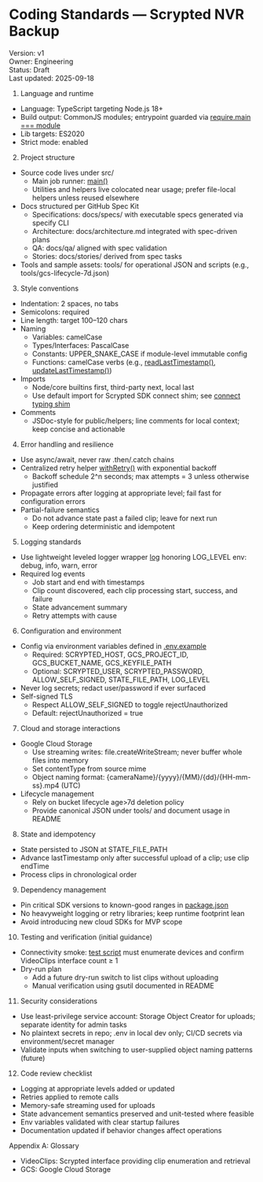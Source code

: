 # Coding Standards — Scrypted NVR Backup

Version: v1  
Owner: Engineering  
Status: Draft  
Last updated: 2025-09-18

1. Language and runtime
- Language: TypeScript targeting Node.js 18+
- Build output: CommonJS modules; entrypoint guarded via [require.main === module](src/backup.ts:268)
- Lib targets: ES2020
- Strict mode: enabled

2. Project structure
- Source code lives under src/
  - Main job runner: [main()](src/backup.ts:190)
  - Utilities and helpers live colocated near usage; prefer file-local helpers unless reused elsewhere
- Docs structured per GitHub Spec Kit
  - Specifications: docs/specs/ with executable specs generated via specify CLI
  - Architecture: docs/architecture.md integrated with spec-driven plans
  - QA: docs/qa/ aligned with spec validation
  - Stories: docs/stories/ derived from spec tasks
- Tools and sample assets: tools/ for operational JSON and scripts (e.g., tools/gcs-lifecycle-7d.json)

3. Style conventions
- Indentation: 2 spaces, no tabs
- Semicolons: required
- Line length: target 100–120 chars
- Naming
  - Variables: camelCase
  - Types/Interfaces: PascalCase
  - Constants: UPPER_SNAKE_CASE if module-level immutable config
  - Functions: camelCase verbs (e.g., [readLastTimestamp()](src/backup.ts:68), [updateLastTimestamp()](src/backup.ts:84))
- Imports
  - Node/core builtins first, third-party next, local last
  - Use default import for Scrypted SDK connect shim; see [connect typing shim](src/backup.ts:12)
- Comments
  - JSDoc-style for public/helpers; line comments for local context; keep concise and actionable

4. Error handling and resilience
- Use async/await, never raw .then/.catch chains
- Centralized retry helper [withRetry<T>()](src/backup.ts:34) with exponential backoff
  - Backoff schedule 2^n seconds; max attempts = 3 unless otherwise justified
- Propagate errors after logging at appropriate level; fail fast for configuration errors
- Partial-failure semantics
  - Do not advance state past a failed clip; leave for next run
  - Keep ordering deterministic and idempotent

5. Logging standards
- Use lightweight leveled logger wrapper [log](src/backup.ts:26) honoring LOG_LEVEL env: debug, info, warn, error
- Required log events
  - Job start and end with timestamps
  - Clip count discovered, each clip processing start, success, and failure
  - State advancement summary
  - Retry attempts with cause

6. Configuration and environment
- Config via environment variables defined in [.env.example](.env.example:1)
  - Required: SCRYPTED_HOST, GCS_PROJECT_ID, GCS_BUCKET_NAME, GCS_KEYFILE_PATH
  - Optional: SCRYPTED_USER, SCRYPTED_PASSWORD, ALLOW_SELF_SIGNED, STATE_FILE_PATH, LOG_LEVEL
- Never log secrets; redact user/password if ever surfaced
- Self-signed TLS
  - Respect ALLOW_SELF_SIGNED to toggle rejectUnauthorized
  - Default: rejectUnauthorized = true

7. Cloud and storage interactions
- Google Cloud Storage
  - Use streaming writes: file.createWriteStream; never buffer whole files into memory
  - Set contentType from source mime
  - Object naming format: {cameraName}/{yyyy}/{MM}/{dd}/{HH-mm-ss}.mp4 (UTC)
- Lifecycle management
  - Rely on bucket lifecycle age>7d deletion policy
  - Provide canonical JSON under tools/ and document usage in README

8. State and idempotency
- State persisted to JSON at STATE_FILE_PATH
- Advance lastTimestamp only after successful upload of a clip; use clip endTime
- Process clips in chronological order

9. Dependency management
- Pin critical SDK versions to known-good ranges in [package.json](package.json:12)
- No heavyweight logging or retry libraries; keep runtime footprint lean
- Avoid introducing new cloud SDKs for MVP scope

10. Testing and verification (initial guidance)
- Connectivity smoke: [test script](src/test-scrypted.ts:6) must enumerate devices and confirm VideoClips interface count ≥ 1
- Dry-run plan
  - Add a future dry-run switch to list clips without uploading
  - Manual verification using gsutil documented in README

11. Security considerations
- Use least-privilege service account: Storage Object Creator for uploads; separate identity for admin tasks
- No plaintext secrets in repo; .env in local dev only; CI/CD secrets via environment/secret manager
- Validate inputs when switching to user-supplied object naming patterns (future)

12. Code review checklist
- Logging at appropriate levels added or updated
- Retries applied to remote calls
- Memory-safe streaming used for uploads
- State advancement semantics preserved and unit-tested where feasible
- Env variables validated with clear startup failures
- Documentation updated if behavior changes affect operations

Appendix A: Glossary
- VideoClips: Scrypted interface providing clip enumeration and retrieval
- GCS: Google Cloud Storage